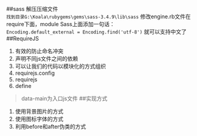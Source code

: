##sass 
解压压缩文件     
`找到目录G:\Koala\rubygems\gems\sass-3.4.9\lib\sass`
修改engine.rb文件在require下面，module Sass上面添加一句话：   
`Encoding.default_external = Encoding.find('utf-8')`
就可以支持中文了
##RequireJS
1. 有效的防止命名冲突
2. 声明不同js文件之间的依赖
3. 可以让我们的代码以模块化的方式组织
4. requirejs.config
5. requirejs
6. define
> data-main为入口js文件
##实现方式
1. 使用背景图片的方式
2. 使用图标字体的方式
3. 利用before和after伪类的方式
